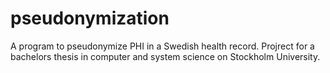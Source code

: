 # pseudonymization
A program to pseudonymize PHI in a Swedish health record. Projrect for a bachelors thesis in computer and system science on Stockholm University.
